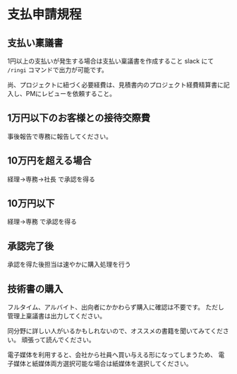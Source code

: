 # 支払申請規程
## 支払い稟議書

1円以上の支払いが発生する場合は支払い稟議書を作成すること
slack にて `/ringi` コマンドで出力が可能です。

尚、プロジェクトに紐づく必要経費は、見積書内のプロジェクト経費精算書に記入し、PMにレビューを依頼すること。

## 1万円以下のお客様との接待交際費

事後報告で専務に報告してください。

## 10万円を超える場合

経理→専務→社長 で承認を得る

## 10万円以下
経理→専務 で承認を得る

## 承認完了後

承認を得た後担当は速やかに購入処理を行う

## 技術書の購入

フルタイム、アルバイト、出向者にかかわらず購入に確認は不要です。
ただし管理上稟議書は出力してください。

同分野に詳しい人がいるかもしれないので、オススメの書籍を聞いてみてください。
頑張って読んでください。

電子媒体を利用すると、会社から社員へ買い与える形になってしまうため、
電子媒体と紙媒体両方選択可能な場合は紙媒体を選択してください。
